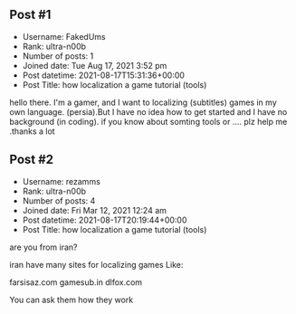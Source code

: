 ## Post #1
- Username: FakedUms
- Rank: ultra-n00b
- Number of posts: 1
- Joined date: Tue Aug 17, 2021 3:52 pm
- Post datetime: 2021-08-17T15:31:36+00:00
- Post Title: how localization a game tutorial  (tools)

hello there. I'm a gamer, and I want to localizing (subtitles) games in my own language. (persia).But I have no idea how to get started and I have no background (in coding). if you know about somting tools or .... plz help me .thanks a lot
## Post #2
- Username: rezamms
- Rank: ultra-n00b
- Number of posts: 4
- Joined date: Fri Mar 12, 2021 12:24 am
- Post datetime: 2021-08-17T20:19:44+00:00
- Post Title: how localization a game tutorial  (tools)

are you from iran?

iran have many sites for localizing games
Like:

farsisaz.com 
gamesub.in
dlfox.com

You can ask them how they work
